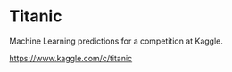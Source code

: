 # Titanic

Machine Learning predictions for a competition at Kaggle.

https://www.kaggle.com/c/titanic
